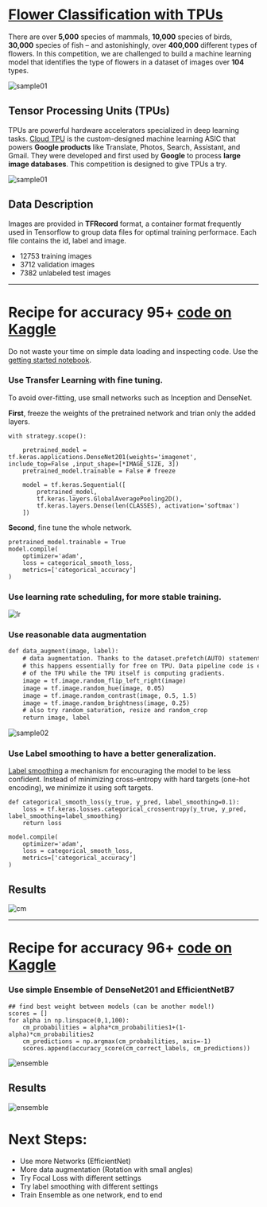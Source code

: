 
# [Flower Classification with TPUs](https://www.kaggle.com/c/flower-classification-with-tpus)

There are over **5,000** species of mammals, **10,000** species of birds, **30,000** species of fish – and astonishingly, over **400,000** different types of flowers. In this competition, we are challenged to build a machine learning model that identifies the type of flowers in a dataset of images over **104** types.

![sample01](images/sample01.PNG)

## Tensor Processing Units (TPUs)

TPUs are powerful hardware accelerators specialized in deep learning tasks. [Cloud TPU](https://cloud.google.com/tpu) is the custom-designed machine learning ASIC that powers **Google products** like Translate, Photos, Search, Assistant, and Gmail. They were developed and first used by **Google** to process **large image databases**. This competition is designed to give TPUs a try.

![sample01](https://cloud.google.com/images/products/tpu/google-cloud-ai.png)

## Data Description

Images are provided in **TFRecord** format, a container format frequently used in Tensorflow to group data files for optimal training performace. Each file contains the id, label and image.

- 12753 training images
- 3712 validation images
- 7382 unlabeled test images

---

# **Recipe for accuracy 95+** [code on Kaggle](https://www.kaggle.com/ibrahimsobh/recipe-flower-classification-tpu-0-95-pub)

Do not waste your time on simple data loading and inspecting code. Use the [getting started notebook](https://www.kaggle.com/mgornergoogle/getting-started-with-100-flowers-on-tpu/).

### Use **Transfer Learning** with fine tuning. 

To avoid over-fitting, use small networks such as Inception and DenseNet.

**First**, freeze the weights of the pretrained network and trian only the added layers.

```
with strategy.scope():

    pretrained_model = tf.keras.applications.DenseNet201(weights='imagenet', include_top=False ,input_shape=[*IMAGE_SIZE, 3])
    pretrained_model.trainable = False # freeze
    
    model = tf.keras.Sequential([
        pretrained_model,
        tf.keras.layers.GlobalAveragePooling2D(),
        tf.keras.layers.Dense(len(CLASSES), activation='softmax')
    ])

```

**Second**, fine tune the whole network.
```
pretrained_model.trainable = True
model.compile(
    optimizer='adam',
    loss = categorical_smooth_loss,
    metrics=['categorical_accuracy']
)
```
### Use **learning rate scheduling**, for more stable training.

![lr](images/lr.PNG)

### Use reasonable **data augmentation**

```markdown
def data_augment(image, label):
    # data augmentation. Thanks to the dataset.prefetch(AUTO) statement in the next function (below),
    # this happens essentially for free on TPU. Data pipeline code is executed on the "CPU" part
    # of the TPU while the TPU itself is computing gradients.
    image = tf.image.random_flip_left_right(image)
    image = tf.image.random_hue(image, 0.05)
    image = tf.image.random_contrast(image, 0.5, 1.5)
    image = tf.image.random_brightness(image, 0.25)
    # also try random_saturation, resize and random_crop 
    return image, label  
```

![sample02](images/sample02.PNG)

### Use **Label smoothing** to have a better generalization.

[Label smoothing](https://www.linkedin.com/pulse/label-smoothing-solving-overfitting-overconfidence-code-sobh-phd/) a mechanism for encouraging the model to be less confident. Instead of minimizing cross-entropy with hard targets (one-hot encoding), we minimize it using soft targets.

```
def categorical_smooth_loss(y_true, y_pred, label_smoothing=0.1):
    loss = tf.keras.losses.categorical_crossentropy(y_true, y_pred, label_smoothing=label_smoothing)
    return loss
```
```
model.compile(
    optimizer='adam',
    loss = categorical_smooth_loss,
    metrics=['categorical_accuracy']
)
```

## Results

![cm](images/res95.png)


---

# **Recipe for accuracy 96+** [code on Kaggle](https://www.kaggle.com/ibrahimsobh/flower-classification-tpu-0-96-pub)

### Use simple **Ensemble** of DenseNet201 and EfficientNetB7

```
## find best weight between models (can be another model!)
scores = []
for alpha in np.linspace(0,1,100):
    cm_probabilities = alpha*cm_probabilities1+(1-alpha)*cm_probabilities2
    cm_predictions = np.argmax(cm_probabilities, axis=-1)
    scores.append(accuracy_score(cm_correct_labels, cm_predictions))

```

![ensemble](images/ens.PNG)

## Results

![ensemble](images/res96.png)


# Next Steps:
- Use more Networks (EfficientNet)
- More data augmentation (Rotation with small angles)
- Try Focal Loss with different settings
- Try label smoothing with different settings
- Train Ensemble as one network, end to end
